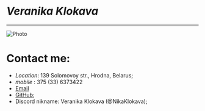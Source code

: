 # _Veranika Klokava_
---
![Photo](https://avatars.githubusercontent.com/u/117288755?v=4)

# Contact me:
 - _Location_: 139 Solomovoy str., Hrodna, Belarus;
 - _mobile_ : 375 (33) 6373422
 - [Email](veronika.kazakevich1997@gmail.com)
 - [GitHub](https://github.com/NikaKlokava);
 - Discord nikname: Veranika Klokava (@NikaKlokava);